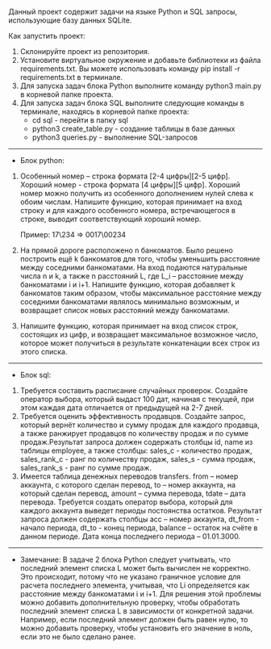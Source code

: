 Данный проект содержит задачи на языке Python и SQL запросы, использующие базу данных SQLite.

  Как запустить проект:
1. Склонируйте проект из репозитория.
2. Установите виртуальное окружение и добавьте библиотеки из файла requirements.txt. Вы можете использовать команду pip install -r requirements.txt в терминале.
3. Для запуска задач блока Python выполните команду python3 main.py в корневой папке проекта.
4. Для запуска задач блока SQL выполните следующие команды в терминале, находясь в корневой папке проекта:
    - cd sql - перейти в папку sql
    - python3 create_table.py - создание таблицы в базе данных
    - python3 queries.py - выполнение SQL-запросов


---
- Блок python:
1.	Особенный номер – строка формата [2-4 цифры]\[2-5 цифр]. Хороший номер - строка формата [4 цифры]\[5 цифр]. Хороший номер можно получить из особенного дополнением нулей слева к обоим числам.
Напишите функцию, которая принимает на вход строку и для каждого особенного номера, встречающегося в строке, выводит соответствующий хороший номер.

    Пример:
17\234 => 0017\00234 

2.  На прямой дороге расположено n банкоматов. Было решено построить ещё k банкоматов для того, чтобы уменьшить расстояние между соседними банкоматами. 
На вход подаются натуральные числа n и k, а также n расстояний L, где L_i – расстояние между банкоматами i и  i+1. Напишите функцию, которая добавляет k банкоматов таким образом, чтобы максимальное расстояние между соседними банкоматами являлось минимально возможным, и возвращает список новых расстояний между банкоматами.


3.  Напишите функцию, которая принимает на вход список строк, состоящих из цифр, и возвращает максимальное возможное число, которое может получиться в результате конкатенации всех строк из этого списка.
---
- Блок sql:
1.	Требуется составить расписание случайных проверок. Создайте оператор выбора, который выдаст 100 дат, начиная с текущей, при этом каждая дата отличается от предыдущей на 2-7 дней.
2.	Требуется оценить эффективность продавцов. Создайте запрос, который вернёт количество и сумму продаж для каждого продавца, а также ранжирует продавцов по количеству продаж и по сумме продаж.Результат запроса должен содержать столбцы id, name из таблицы employee, а также столбцы:
sales_c - количество продаж, 
sales_rank_c - ранг по количеству продаж, 
sales_s - сумма продаж, 
sales_rank_s -  ранг по сумме продаж.
4.	Имеется таблица денежных переводов transfers. from – номер аккаунта, с которого сделан перевод,
to – номер аккаунта, на который сделан перевод,
amount – сумма перевода,
tdate – дата перевода.
Требуется создать оператор выбора, который для каждого аккаунта выведет периоды постоянства остатков. Результат запроса должен содержать столбцы acc – номер аккаунта, dt_from - начало периода,
dt_to - конец периода, balance – остаток на счёте в данном периоде.
Дата конца последнего периода – 01.01.3000. 
---
 - Замечание:
В задаче 2 блока Python следует учитывать, что последний элемент списка L может быть вычислен не корректно. Это происходит, потому что не указано граничное условие для расчета последнего элемента, учитывая, что Li определяется как расстояние между банкоматами i и i+1. Для решения этой проблемы можно добавить дополнительную проверку, чтобы обработать последний элемент списка L в зависимости от конкретной задачи. Например, если последний элемент должен быть равен нулю, то можно добавить проверку, чтобы установить его значение в ноль, если это не было сделано ранее.
